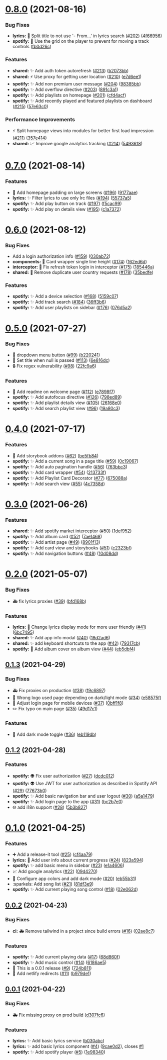 # [0.8.0](https://github.com/ArturBa/spotify-karaoke/compare/v0.7.0...v0.8.0) (2021-08-16)

### Bug Fixes

- **lyrics:** :bug: Split title to not use '- From...' in lyrics search ([#202](https://github.com/ArturBa/spotify-karaoke/issues/202)) ([4f66956](https://github.com/ArturBa/spotify-karaoke/commit/4f66956a112234d2825b63ed3dfada0a781d0f07))
- **spotify:** :bug: Use the grid on the player to prevent for moving a track controls ([fb0d26c](https://github.com/ArturBa/spotify-karaoke/commit/fb0d26ce9f1ee28af6950ec43a181b0e32ee29b5))

### Features

- **shared:** :sparkles: Add auth token autorefresh ([#213](https://github.com/ArturBa/spotify-karaoke/issues/213)) ([b2073bb](https://github.com/ArturBa/spotify-karaoke/commit/b2073bb3b08d8a90e0261013ab9097c31c699b49))
- **shared:** :zap: Use proxy for getting user location ([#210](https://github.com/ArturBa/spotify-karaoke/issues/210)) ([e7d6ee1](https://github.com/ArturBa/spotify-karaoke/commit/e7d6ee140e8ae9622b70c6100e07dd1c618c7827))
- **spotify:** :sparkles: Add non premium user message ([#204](https://github.com/ArturBa/spotify-karaoke/issues/204)) ([98385bb](https://github.com/ArturBa/spotify-karaoke/commit/98385bbcb567a3c81e2348236b0a9863234f86cb))
- **spotify:** :sparkles: Add overflow directive ([#203](https://github.com/ArturBa/spotify-karaoke/issues/203)) ([891c3a1](https://github.com/ArturBa/spotify-karaoke/commit/891c3a10f41942b3e8b723b12f6f41d65cf5e19f))
- **spotify:** :sparkles: Add playlists on homepage ([#201](https://github.com/ArturBa/spotify-karaoke/issues/201)) ([cfd4acf](https://github.com/ArturBa/spotify-karaoke/commit/cfd4acf1e25c3b1f9f43b1fc1f50edc968a939c5))
- **spotify:** :sparkles: Add recently played and featured playlists on dashboard ([#215](https://github.com/ArturBa/spotify-karaoke/issues/215)) ([57e63c0](https://github.com/ArturBa/spotify-karaoke/commit/57e63c02dbb5006edb2a4d81afe5085e661cb827))

### Performance Improvements

- :zap: Split homepage views into modules for better first load impression ([#211](https://github.com/ArturBa/spotify-karaoke/issues/211)) ([357e414](https://github.com/ArturBa/spotify-karaoke/commit/357e414e7e478c0b32dbfb4937885fe5c2f6462b))
- **shared:** :chart_with_upwards_trend: Improve google analytics tracking ([#214](https://github.com/ArturBa/spotify-karaoke/issues/214)) ([5493618](https://github.com/ArturBa/spotify-karaoke/commit/54936185fcf22d4b9d0f9f8af7993e68696948f5))

# [0.7.0](https://github.com/ArturBa/spotify-karaoke/compare/v0.6.0...v0.7.0) (2021-08-14)

### Features

- :lipstick: Add homepage padding on large screens ([#196](https://github.com/ArturBa/spotify-karaoke/issues/196)) ([9177aae](https://github.com/ArturBa/spotify-karaoke/commit/9177aae32cdeff47fdf7f84d9e5d6f20f5efed53))
- **lyrics:** :sparkles: Filter lyrics to use only lrc files ([#194](https://github.com/ArturBa/spotify-karaoke/issues/194)) ([55737a5](https://github.com/ArturBa/spotify-karaoke/commit/55737a56364a2a16203ef8abb8fb91e7431091b8))
- **spotify:** :sparkles: Add play button on track ([#197](https://github.com/ArturBa/spotify-karaoke/issues/197)) ([f5cac99](https://github.com/ArturBa/spotify-karaoke/commit/f5cac99f650199191b86208f5abf8eaa56c9c8a8))
- **spotify:** :sparkles: Add play on details view ([#195](https://github.com/ArturBa/spotify-karaoke/issues/195)) ([c1a7372](https://github.com/ArturBa/spotify-karaoke/commit/c1a737280adc698bd53dd63e0e798e36426b20ce))

# [0.6.0](https://github.com/ArturBa/spotify-karaoke/compare/v0.5.0...v0.6.0) (2021-08-12)

### Bug Fixes

- Add a login authorization info ([#159](https://github.com/ArturBa/spotify-karaoke/issues/159)) ([030ab72](https://github.com/ArturBa/spotify-karaoke/commit/030ab72dbbce6af59584dcd13d5d6125ae09538d))
- **components:** :lipstick: Card wrapper single line height ([#174](https://github.com/ArturBa/spotify-karaoke/issues/174)) ([162ed6d](https://github.com/ArturBa/spotify-karaoke/commit/162ed6da53486e97881a65435874eb9046498c04))
- **interceptor:** :bug: Fix refresh token login in interceptor ([#175](https://github.com/ArturBa/spotify-karaoke/issues/175)) ([185446a](https://github.com/ArturBa/spotify-karaoke/commit/185446ac8166ec3a1f405fdbd1ce16be1b96d725))
- **shared:** :bug: Remove duplicate user country requests ([#178](https://github.com/ArturBa/spotify-karaoke/issues/178)) ([35bedfe](https://github.com/ArturBa/spotify-karaoke/commit/35bedfef8705eef9ac61447d41a0db141a581916))

### Features

- **spotify:** :sparkles: Add a device selection ([#168](https://github.com/ArturBa/spotify-karaoke/issues/168)) ([5159c07](https://github.com/ArturBa/spotify-karaoke/commit/5159c078c95195dcbac76244e16935e54ebf347f))
- **spotify:** :sparkles: Add track search ([#184](https://github.com/ArturBa/spotify-karaoke/issues/184)) ([36ff3b6](https://github.com/ArturBa/spotify-karaoke/commit/36ff3b6a5884182853c993c3abc0398085f15277))
- **spotify:** :sparkles: Add user playlists on sidebar ([#176](https://github.com/ArturBa/spotify-karaoke/issues/176)) ([076d5a2](https://github.com/ArturBa/spotify-karaoke/commit/076d5a2e870efeeb3b9dad47b49439c186afd443))

# [0.5.0](https://github.com/ArturBa/spotify-karaoke/compare/v0.4.0...v0.5.0) (2021-07-27)

### Bug Fixes

- :bug: dropdown menu button ([#99](https://github.com/ArturBa/spotify-karaoke/issues/99)) ([b220241](https://github.com/ArturBa/spotify-karaoke/commit/b220241009da94a51fbed27d50513fec61a371ad))
- :bug: Set title when null is passed ([#113](https://github.com/ArturBa/spotify-karaoke/issues/113)) ([6e816dc](https://github.com/ArturBa/spotify-karaoke/commit/6e816dc76fb09cd2c04957490f0bdaeb37a4de92))
- :lock: Fix regex vulnerability ([#98](https://github.com/ArturBa/spotify-karaoke/issues/98)) ([22fc9a6](https://github.com/ArturBa/spotify-karaoke/commit/22fc9a68d548c553a26ae3a4db6ad7365d2a6814))

### Features

- :memo: Add readme on welcome page ([#112](https://github.com/ArturBa/spotify-karaoke/issues/112)) ([e7898f7](https://github.com/ArturBa/spotify-karaoke/commit/e7898f7b33f68cc9d06a3d9fb42ceab008de911d))
- **spotify:** :sparkles: Add autofocus directive ([#126](https://github.com/ArturBa/spotify-karaoke/issues/126)) ([798ed89](https://github.com/ArturBa/spotify-karaoke/commit/798ed89e57137f4dcc0935eb6e63adb2f7fa58f6))
- **spotify:** :sparkles: Add playlist details view ([#105](https://github.com/ArturBa/spotify-karaoke/issues/105)) ([26168e0](https://github.com/ArturBa/spotify-karaoke/commit/26168e03ace5e55f8103012bdaa870bbaa1a1d72))
- **spotify:** :sparkles: Add search playlist view ([#96](https://github.com/ArturBa/spotify-karaoke/issues/96)) ([19a80c3](https://github.com/ArturBa/spotify-karaoke/commit/19a80c317c41e0ef5131df67f074bc34be9a9eef))

# [0.4.0](https://github.com/ArturBa/spotify-karaoke/compare/v0.3.0...v0.4.0) (2021-07-17)

### Features

- :art: Add storybook addons ([#62](https://github.com/ArturBa/spotify-karaoke/issues/62)) ([be5fb84](https://github.com/ArturBa/spotify-karaoke/commit/be5fb84a8460de5f896bce8d29e7ca291a8f0339))
- **spotify:** :sparkles: Add a current song in a page title ([#59](https://github.com/ArturBa/spotify-karaoke/issues/59)) ([0c19067](https://github.com/ArturBa/spotify-karaoke/commit/0c1906701c216a322c032b45f0a468700dd36a9b))
- **spotify:** :sparkles: Add auto pagination handle ([#56](https://github.com/ArturBa/spotify-karaoke/issues/56)) ([763bbc3](https://github.com/ArturBa/spotify-karaoke/commit/763bbc3159717824748936bba625992216c711a6))
- **spotify:** :sparkles: Add card wrapper ([#54](https://github.com/ArturBa/spotify-karaoke/issues/54)) ([213733f](https://github.com/ArturBa/spotify-karaoke/commit/213733f9a3e4e58088dac3e23c77a2e8539c3653))
- **spotify:** :sparkles: Add Playlist Card Decorator ([#77](https://github.com/ArturBa/spotify-karaoke/issues/77)) ([675088a](https://github.com/ArturBa/spotify-karaoke/commit/675088ab32f9c288905f05dd863269456cd166eb))
- **spotify:** :sparkles: Add search view ([#55](https://github.com/ArturBa/spotify-karaoke/issues/55)) ([4c7358d](https://github.com/ArturBa/spotify-karaoke/commit/4c7358d7f8cdca8b78f4c31afb29d43ec4ac1a58))

# [0.3.0](https://github.com/ArturBa/spotify/compare/v0.2.0...v0.3.0) (2021-06-26)

### Features

- **shared:** :sparkles: Add spotify market interceptor ([#50](https://github.com/ArturBa/spotify/issues/50)) ([1def952](https://github.com/ArturBa/spotify/commit/1def952974661a25b88dbb2df4bd229e5d1f0a6b))
- **spotify:** :sparkles: Add album card ([#52](https://github.com/ArturBa/spotify/issues/52)) ([7ae1468](https://github.com/ArturBa/spotify/commit/7ae1468e1034eb6fc47fb43db910f0e4d3a51a83))
- **spotify:** :sparkles: Add artist page ([#49](https://github.com/ArturBa/spotify/issues/49)) ([8901f13](https://github.com/ArturBa/spotify/commit/8901f139b9e953e913b55025abb2176054fad644))
- **spotify:** :sparkles: Add card view and storybooks ([#51](https://github.com/ArturBa/spotify/issues/51)) ([c2323bf](https://github.com/ArturBa/spotify/commit/c2323bf4fcd01a792822ead0a0919590675ac11b))
- **spotify:** :sparkles: Add navigation buttons ([#48](https://github.com/ArturBa/spotify/issues/48)) ([10d08dd](https://github.com/ArturBa/spotify/commit/10d08ddabe0a3eb0aaa5bcb76d05483210ed339f))

# [0.2.0](https://github.com/ArturBa/spotify/compare/v0.1.3...v0.2.0) (2021-05-07)

### Bug Fixes

- :ambulance: fix lyrics proxies ([#39](https://github.com/ArturBa/spotify/issues/39)) ([bfd168b](https://github.com/ArturBa/spotify/commit/bfd168bc0fb4db418364c51a0ed272df744bcf75))

### Features

- **lyrics:** :lipstick: Change lyrics display mode for more user friendly ([#41](https://github.com/ArturBa/spotify/issues/41)) ([6bc7495](https://github.com/ArturBa/spotify/commit/6bc74959f5782735fa18de45a28968fbc714467a))
- **shared:** :sparkles: Add app info modal ([#40](https://github.com/ArturBa/spotify/issues/40)) ([18d2ad6](https://github.com/ArturBa/spotify/commit/18d2ad6dca05310e15fac5a07a6458c6f4b7b3cc))
- **shared:** :sparkles: add keyboard shortcuts to the app ([#42](https://github.com/ArturBa/spotify/issues/42)) ([79317cb](https://github.com/ArturBa/spotify/commit/79317cba7b05290158b2485af92acf210ac49460))
- **spotify:** :lipstick: Add album cover on album view ([#44](https://github.com/ArturBa/spotify/issues/44)) ([eb5dbf4](https://github.com/ArturBa/spotify/commit/eb5dbf448aef9dfc362d16a3d63c67e1a9a266b3))

## [0.1.3](https://github.com/ArturBa/spotify/compare/v0.1.2...v0.1.3) (2021-04-29)

### Bug Fixes

- :ambulance: Fix proxies on production ([#38](https://github.com/ArturBa/spotify/issues/38)) ([f9c6897](https://github.com/ArturBa/spotify/commit/f9c6897fad41776082503c4db457dad9a232c62f))
- :bug: Wrong logo used page depending on dark/light mode ([#34](https://github.com/ArturBa/spotify/issues/34)) ([e58575f](https://github.com/ArturBa/spotify/commit/e58575f3f50f8c88114a616d02e5e8cffe3f921a))
- :lipstick: Adjust login page for mobile devices ([#37](https://github.com/ArturBa/spotify/issues/37)) ([0bff1f8](https://github.com/ArturBa/spotify/commit/0bff1f8270e168bb2ddae020ade841be46d7a7b9))
- :pencil2: Fix typo on main page ([#35](https://github.com/ArturBa/spotify/issues/35)) ([49d17c1](https://github.com/ArturBa/spotify/commit/49d17c1a9ace7fc9851a965c896cebc83861734c))

### Features

- :lipstick: Add dark mode toggle ([#36](https://github.com/ArturBa/spotify/issues/36)) ([eb119db](https://github.com/ArturBa/spotify/commit/eb119db4b22685d48f9cbdc7bf9b3a347633ba89))

## [0.1.2](https://github.com/ArturBa/spotify/compare/v0.1.0...v0.1.2) (2021-04-28)

### Features

- **spotify:** :alien: Fix user authorization ([#27](https://github.com/ArturBa/spotify/issues/27)) ([dcdc012](https://github.com/ArturBa/spotify/commit/dcdc0125b4cff9a736024298db76489f9e1e0f90))
- **spotify:** :alien: Use JWT for user authorization as described in Spotify API ([#29](https://github.com/ArturBa/spotify/issues/29)) ([77673b0](https://github.com/ArturBa/spotify/commit/77673b0d06e664556b5ed1b5442bc8f66c137f53))
- **spotify:** :sparkles: Add basic navigation bar and user logout ([#30](https://github.com/ArturBa/spotify/issues/30)) ([a5a1479](https://github.com/ArturBa/spotify/commit/a5a14794d733ea3dbb8894ab8c5aa43f9749eb60))
- **spotify:** :sparkles: Add login page to the app ([#31](https://github.com/ArturBa/spotify/issues/31)) ([bc2b7e0](https://github.com/ArturBa/spotify/commit/bc2b7e0503a29b884a0637d7476f630e3af49c3a))
- :globe_with_meridians: add i18n support ([#28](https://github.com/ArturBa/spotify/issues/28)) ([5b3b827](https://github.com/ArturBa/spotify/commit/5b3b8272be115400703797446bdfa3598e05342c))

# [0.1.0](https://github.com/ArturBa/spotify/compare/v0.0.2...v0.1.0) (2021-04-25)

### Features

- :heavy_plus_sign: Add a release-it tool ([#25](https://github.com/ArturBa/spotify/issues/25)) ([cf4aa79](https://github.com/ArturBa/spotify/commit/cf4aa79c46e7eb445db1dbe7b448dae47e52b978))
- **lyrics:** :lipstick: Add user info about current progress ([#24](https://github.com/ArturBa/spotify/issues/24)) ([823a594](https://github.com/ArturBa/spotify/commit/823a594a6282f4127e54aabcddc5c57c31ac96ad))
- **spotify:** :sparkles: add basic menu in sidebar ([#23](https://github.com/ArturBa/spotify/issues/23)) ([e1a4606](https://github.com/ArturBa/spotify/commit/e1a4606db5942038ee32bd7304126f1d369be734))
- :chart_with_upwards_trend: Add google analytics ([#22](https://github.com/ArturBa/spotify/issues/22)) ([09d4270](https://github.com/ArturBa/spotify/commit/09d4270474f7170b5e32b507648e707dce96bc6e))
- :lipstick: Configure app colors and add dark mode ([#20](https://github.com/ArturBa/spotify/issues/20)) ([eb55b31](https://github.com/ArturBa/spotify/commit/eb55b312a65568c3ddfe8f2bb3e102368e65638e))
- :sparkels: Add song list ([#21](https://github.com/ArturBa/spotify/issues/21)) ([81df3e9](https://github.com/ArturBa/spotify/commit/81df3e9bc82cfb9479e0322499ba3d0b6f2c15b1))
- **spotify:** :sparkles: Add current playing song control ([#18](https://github.com/ArturBa/spotify/issues/18)) ([02e062d](https://github.com/ArturBa/spotify/commit/02e062d41e6352cf6c398933cc63ec2620147709))

## [0.0.2](https://github.com/ArturBa/spotify/compare/v0.0.2...v0.1.0) (2021-04-23)

### Bug Fixes

- **ci:** :ambulance: Remove tailwind in a project since build errors ([#16](https://github.com/ArturBa/spotify/issues/16)) ([02ae8c7](https://github.com/ArturBa/spotify/commit/02ae8c772b60043809637477cf7b40730507b116))

### Features

- **spotify:** :sparkles: Add current playing data ([#17](https://github.com/ArturBa/spotify/issues/17)) ([68d860f](https://github.com/ArturBa/spotify/commit/68d860f1427600b2ae65e98f5904761f32548058))
- **spotify:** :sparkles: Add music control ([#14](https://github.com/ArturBa/spotify/issues/14)) ([6186ae5](https://github.com/ArturBa/spotify/commit/6186ae56211661d8e348463a6d86a77d556ab6f8))
- :bookmark: This is a 0.0.1 release ([#9](https://github.com/ArturBa/spotify/issues/9)) ([724b811](https://github.com/ArturBa/spotify/commit/724b81175c495281d456b6b8fb9d0d59461dc651))
- :rocket: Add netlify redirects ([#11](https://github.com/ArturBa/spotify/issues/11)) ([b979de1](https://github.com/ArturBa/spotify/commit/b979de19698457ed2b297ebbcfda849093a279b6))

## [0.0.1](https://github.com/ArturBa/spotify/compare/v0.0.2...v0.1.0) (2021-04-22)

### Bug Fixes

- :ambulance: Fix missing proxy on prod build ([d307fc6](https://github.com/ArturBa/spotify/commit/d307fc617f70cdec0d17a0373e08746686547d42))

### Features

- **lyrics:** :sparkles: Add basic lyrics service ([b030abc](https://github.com/ArturBa/spotify/commit/b030abcca9bc84874af7d69e2ce9279e8d67d349))
- **lyrics:** ✨ add basic lyrics component ([#4](https://github.com/ArturBa/spotify/issues/4)) ([9cae0d2](https://github.com/ArturBa/spotify/commit/9cae0d2d4c368c6685d5c4e34df4dc405fba053c)), closes [#1](https://github.com/ArturBa/spotify/issues/1)
- **spotify:** :sparkles: Add spotify player ([#5](https://github.com/ArturBa/spotify/issues/5)) ([1e98340](https://github.com/ArturBa/spotify/commit/1e98340c2d9416e11277dff2d4c9edee7da803db))
